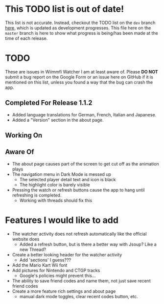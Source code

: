 # This TODO list is out of date!
This list is not accurate. Instead, checkout the TODO list on the `dev` branch [here,](https://github.com/brysonsteck/wiimmfi-watcher/blob/dev/TODO.md) which is updated as development progresses. This file here on the `master` branch is here to show what progress is being/has been made at the time of each release.

# TODO
These are issues in Wiimmfi Watcher I am at least aware of. Please **DO NOT** submit a bug report on the Google Form or an issue here on GitHub if it is mentioned on this list, unless you found a way that the bug can crash the app.

## Completed For Release 1.1.2
* Added language translations for German, French, Italian and Japanese.
* Added a "Version" section in the about page.

## Working On

## Aware Of
* The about page causes part of the screen to get cut off as the animation plays
* The navigation menu in Dark Mode is messed up
    * The selected player detail text and icon is black
    * The highlight color is barely visible
* Pressing the watch or refresh buttons cause the app to hang until refreshing is completed.
    * Working with threads should fix this

# Features I would like to add
* The watcher activity does not refresh automatically like the official website does
    * Added a refresh button, but is there a better way with Jsoup? Like a new Thread?
* Create a better looking header for the watcher activity
    * Add 'sections' I guess???
* Add the Mario Kart Wii font
* Add pictures for Nintendo and CTGP tracks
    * Google's policies might prevent this...
* The ability to save friend codes and name them, not just save recent friend codes
* Create a more feature rich settings and about page
    * manual dark mode toggles, clear recent codes button, etc.


